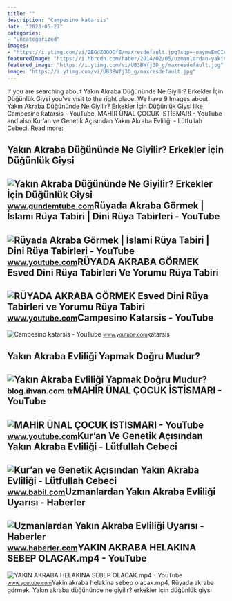 ```yaml
---
title: ""
description: "Campesino katarsis"
date: "2023-05-27"
categories:
- "Uncategorized"
images:
- "https://i.ytimg.com/vi/2EGdZOODDfE/maxresdefault.jpg?sqp=-oaymwEmCIAKENAF8quKqQMa8AEB-AHUBoAC4AOKAgwIABABGGUgUyhNMA8=&amp;rs=AOn4CLDiYDB9yKnczBJFZJXsz_FRq4FdIw"
featuredImage: "https://i.hbrcdn.com/haber/2014/02/05/uzmanlardan-yakin-akraba-evliligi-uyarisi-5630249_amp.jpg"
featured_image: "https://i.ytimg.com/vi/UB3BWfj3D_g/maxresdefault.jpg"
image: "https://i.ytimg.com/vi/UB3BWfj3D_g/maxresdefault.jpg"
---
```


If you are searching about Yakın Akraba Düğününde Ne Giyilir? Erkekler İçin Düğünlük Giysi you've visit to the right place. We have 9 Images about Yakın Akraba Düğününde Ne Giyilir? Erkekler İçin Düğünlük Giysi like Campesino katarsis - YouTube, MAHİR ÜNAL ÇOCUK İSTİSMARI - YouTube and also Kur’an ve Genetik Açısından Yakın Akraba Evliliği - Lütfullah Cebeci. Read more:

Yakın Akraba Düğününde Ne Giyilir? Erkekler İçin Düğünlük Giysi
---------------------------------------------------------------

 ![Yakın Akraba Düğününde Ne Giyilir? Erkekler İçin Düğünlük Giysi](https://www.gundemtube.com/wp-content/uploads/2023/11/yakin-akraba-dugununde-ne-giyilir-erkekler-icin-dugunluk-giysi-teklifleri-SuxrllF6-800x440.jpg) <small>www.gundemtube.com</small>Rüyada Akraba Görmek | İslami Rüya Tabiri | Dini Rüya Tabirleri - YouTube
-------------------------------------------------------------------------

 ![Rüyada Akraba Görmek | İslami Rüya Tabiri | Dini Rüya Tabirleri - YouTube](https://i.ytimg.com/vi/UB3BWfj3D_g/maxresdefault.jpg) <small>www.youtube.com</small>RÜYADA AKRABA GÖRMEK Esved Dini Rüya Tabirleri Ve Yorumu Rüya Tabiri
--------------------------------------------------------------------

 ![RÜYADA AKRABA GÖRMEK Esved Dini Rüya Tabirleri ve Yorumu Rüya Tabiri](https://i.ytimg.com/vi/2EGdZOODDfE/maxresdefault.jpg?sqp=-oaymwEmCIAKENAF8quKqQMa8AEB-AHUBoAC4AOKAgwIABABGGUgUyhNMA8=&rs=AOn4CLDiYDB9yKnczBJFZJXsz_FRq4FdIw) <small>www.youtube.com</small>Campesino Katarsis - YouTube
----------------------------

 ![Campesino katarsis - YouTube](https://i.ytimg.com/vi/ShUpl7D7aPQ/maxresdefault.jpg) <small>www.youtube.com</small>katarsis

Yakın Akraba Evliliği Yapmak Doğru Mudur?
-----------------------------------------

 ![Yakın Akraba Evliliği Yapmak Doğru Mudur?](https://blog.ihvan.com.tr/wp-content/uploads/2015/02/yakin-akraba-evliligi-yapmak-dogru-mudur-660x467.jpg) <small>blog.ihvan.com.tr</small>MAHİR ÜNAL ÇOCUK İSTİSMARI - YouTube
------------------------------------

 ![MAHİR ÜNAL ÇOCUK İSTİSMARI - YouTube](https://i.ytimg.com/vi/VwLJNb9dAmA/maxresdefault.jpg) <small>www.youtube.com</small>Kur’an Ve Genetik Açısından Yakın Akraba Evliliği - Lütfullah Cebeci
--------------------------------------------------------------------

 ![Kur’an ve Genetik Açısından Yakın Akraba Evliliği - Lütfullah Cebeci](https://media.babil.com/kitap/0390303_kuran-ve-genetik-acisindan-yakin-akraba-evliligi_320_43058.jpeg) <small>www.babil.com</small>Uzmanlardan Yakın Akraba Evliliği Uyarısı - Haberler
----------------------------------------------------

 ![Uzmanlardan Yakın Akraba Evliliği Uyarısı - Haberler](https://i.hbrcdn.com/haber/2014/02/05/uzmanlardan-yakin-akraba-evliligi-uyarisi-5630249_amp.jpg) <small>www.haberler.com</small>YAKIN AKRABA HELAKINA SEBEP OLACAK.mp4 - YouTube
------------------------------------------------

 ![YAKIN AKRABA HELAKINA SEBEP OLACAK.mp4 - YouTube](https://i.ytimg.com/vi/RjDdgHMnd3s/hqdefault.jpg) <small>www.youtube.com</small>Yakin akraba helakina sebep olacak.mp4. Rüyada akraba görmek. Yakın akraba düğününde ne giyilir? erkekler i̇çin düğünlük giysi
